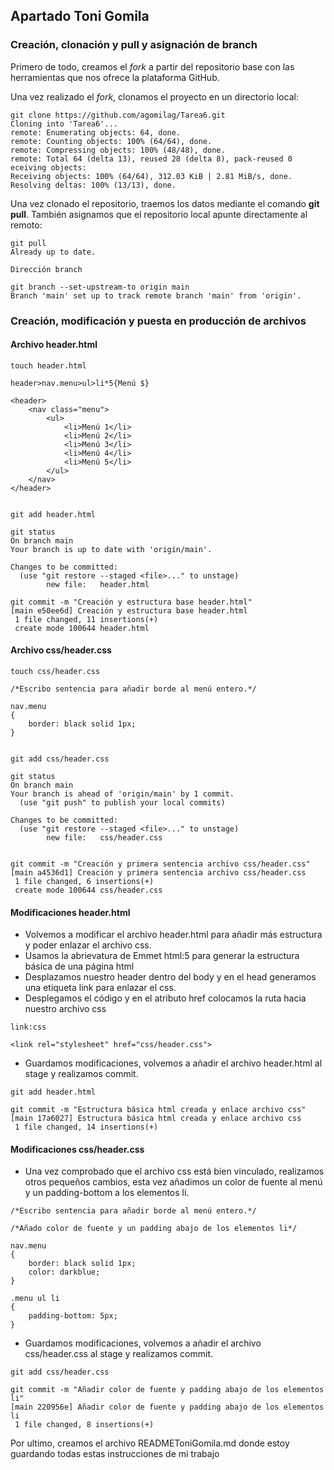 ## Apartado Toni Gomila ##

### Creación, clonación y pull y asignación de branch ###

Primero de todo, creamos el *fork* a partir del repositorio base con las herramientas que nos ofrece la plataforma GitHub.

Una vez realizado el *fork*, clonamos el proyecto en un directorio local:

```
git clone https://github.com/agomilag/Tarea6.git
Cloning into 'Tarea6'...
remote: Enumerating objects: 64, done.
remote: Counting objects: 100% (64/64), done.
remote: Compressing objects: 100% (48/48), done.
remote: Total 64 (delta 13), reused 28 (delta 8), pack-reused 0 eceiving objects:
Receiving objects: 100% (64/64), 312.03 KiB | 2.81 MiB/s, done.
Resolving deltas: 100% (13/13), done.
```

Una vez clonado el repositorio, traemos los datos mediante el comando **git pull**. También asignamos que el repositorio local apunte directamente al remoto:

```
git pull
Already up to date.

Dirección branch

git branch --set-upstream-to origin main
Branch 'main' set up to track remote branch 'main' from 'origin'.
```

### Creación, modificación y puesta en producción de archivos ###

#### Archivo header.html ####

```
touch header.html

header>nav.menu>ul>li*5{Menú $}

<header>
    <nav class="menu">
        <ul>
            <li>Menú 1</li>
            <li>Menú 2</li>
            <li>Menú 3</li>
            <li>Menú 4</li>
            <li>Menú 5</li>
        </ul>
    </nav>
</header>


git add header.html

git status
On branch main
Your branch is up to date with 'origin/main'.

Changes to be committed:
  (use "git restore --staged <file>..." to unstage)
        new file:   header.html

git commit -m "Creación y estructura base header.html"
[main e50ee6d] Creación y estructura base header.html
 1 file changed, 11 insertions(+)
 create mode 100644 header.html
```

#### Archivo css/header.css ####

```
touch css/header.css

/*Escribo sentencia para añadir borde al menú entero.*/

nav.menu
{
    border: black solid 1px;
}


git add css/header.css

git status
On branch main
Your branch is ahead of 'origin/main' by 1 commit.
  (use "git push" to publish your local commits)

Changes to be committed:
  (use "git restore --staged <file>..." to unstage)
        new file:   css/header.css


git commit -m "Creación y primera sentencia archivo css/header.css"
[main a4536d1] Creación y primera sentencia archivo css/header.css
 1 file changed, 6 insertions(+)
 create mode 100644 css/header.css
```

#### Modificaciones header.html ####

- Volvemos a modificar el archivo header.html para añadir más estructura y poder enlazar el archivo css.
- Usamos la abrievatura de Emmet html:5 para generar la estructura básica de una página html
- Desplazamos nuestro header dentro del body y en el head generamos una etiqueta link para enlazar el css.
- Desplegamos el código y en el atributo href colocamos la ruta hacia nuestro archivo css

```
link:css

<link rel="stylesheet" href="css/header.css">
```
- Guardamos modificaciones, volvemos a añadir el archivo header.html al stage y realizamos commit.
```
git add header.html

git commit -m "Estructura básica html creada y enlace archivo css"
[main 17a6027] Estructura básica html creada y enlace archivo css
 1 file changed, 14 insertions(+)
```

#### Modificaciones css/header.css ####

- Una vez comprobado que el archivo css está bien vinculado, realizamos otros pequeños cambios, esta vez añadimos un color de fuente al menú y un padding-bottom a los elementos li.

```
/*Escribo sentencia para añadir borde al menú entero.*/

/*Añado color de fuente y un padding abajo de los elementos li*/

nav.menu
{
    border: black solid 1px;
    color: darkblue;
}

.menu ul li
{
    padding-bottom: 5px;
}
```

- Guardamos modificaciones, volvemos a añadir el archivo css/header.css al stage y realizamos commit.

```
git add css/header.css

git commit -m "Añadir color de fuente y padding abajo de los elementos li"
[main 220956e] Añadir color de fuente y padding abajo de los elementos li
 1 file changed, 8 insertions(+)
```

Por ultimo, creamos el archivo READMEToniGomila.md donde estoy guardando todas estas instrucciones de mi trabajo